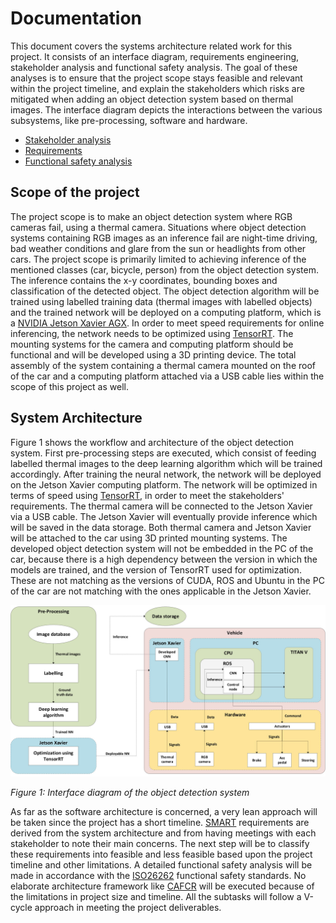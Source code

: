 # Documentation

This document covers the systems architecture related work for this project. It consists of an interface diagram, requirements engineering, stakeholder analysis and functional safety analysis. The goal of these analyses is to ensure that the project scope stays feasible and relevant within the project timeline, and explain the stakeholders which risks are mitigated when adding an object detection system based on thermal images. The interface diagram depicts the interactions between the various subsystems, like pre-processing, software and hardware. 

- [Stakeholder analysis](Stakeholder_analysis.md)
- [Requirements](Requirements.md)
- [Functional safety analysis](Functional_safety_analysis.md)

## Scope of the project

The project scope is to make an object detection system where RGB cameras fail, using a thermal camera. Situations where object detection systems containing RGB images as an inference fail are night-time driving, bad weather conditions and glare from the sun or headlights from other cars. The project scope is primarily limited to achieving inference of the mentioned classes (car, bicycle, person) from the object detection system. The inference contains the x-y coordinates, bounding boxes and classification of the detected object. The object detection algorithm will be trained using labelled training data (thermal images with labelled objects) and the trained network will be deployed on a computing platform, which is a [NVIDIA Jetson Xavier AGX](https://developer.nvidia.com/embedded/jetson-agx-xavier-developer-kit). In order to meet speed requirements for online inferencing, the network needs to be optimized using [TensorRT](https://github.com/jkjung-avt/tensorrt_demos). The mounting systems for the camera and computing platform should be functional and will be developed using a 3D printing device. The total assembly of the system containing a thermal camera mounted on the roof of the car and a computing platform attached via a USB cable lies within the scope of this project as well. 

## System Architecture

Figure 1 shows the workflow and architecture of the object detection system. First pre-processing steps are executed, which consist of feeding labelled thermal images to the deep learning algorithm which will be trained accordingly. After training the neural network, the network will be deployed on the Jetson Xavier computing platform. The network will be optimized in terms of speed using [TensorRT](https://github.com/tue-mps-edu/thermal_object_detection/tree/master/tensorrt_optimization), in order to meet the stakeholders' requirements. The thermal camera will be connected to the Jetson Xavier via a USB cable. The Jetson Xavier will eventually provide inference which will be saved in the data storage. Both thermal camera and Jetson Xavier will be attached to the car using 3D printed mounting systems. The developed object detection system will not be embedded in the PC of the car, because there is a high dependency between the version in which the models are trained, and the version of TensorRT used for optimization. These are not matching as the versions of CUDA, ROS and Ubuntu in the PC of the car are not matching with the ones applicable in the Jetson Xavier. 

![architecture](doc_images/11022020_integration_diagram_v1_koen_suyash.jpg)

*Figure 1: Interface diagram of the object detection system*

As far as the software architecture is concerned, a very lean approach will be taken since the project has a short timeline. [SMART](https://en.wikipedia.org/wiki/SMART_criteria) requirements are derived from the system architecture and from having meetings with each stakeholder to note their main concerns. The next step will be to classify these requirements into feasible and less feasible based upon the project timeline and other limitations. A detailed functional safety analysis will be made in accordance with the [ISO26262](https://www.iso.org/standard/68383.html) functional safety standards. No elaborate architecture framework like [CAFCR](https://www.gaudisite.nl/ArchitecturalReasoning.html) will be executed because of the limitations in project size and timeline. All the subtasks will follow a V-cycle approach in meeting the project deliverables.

